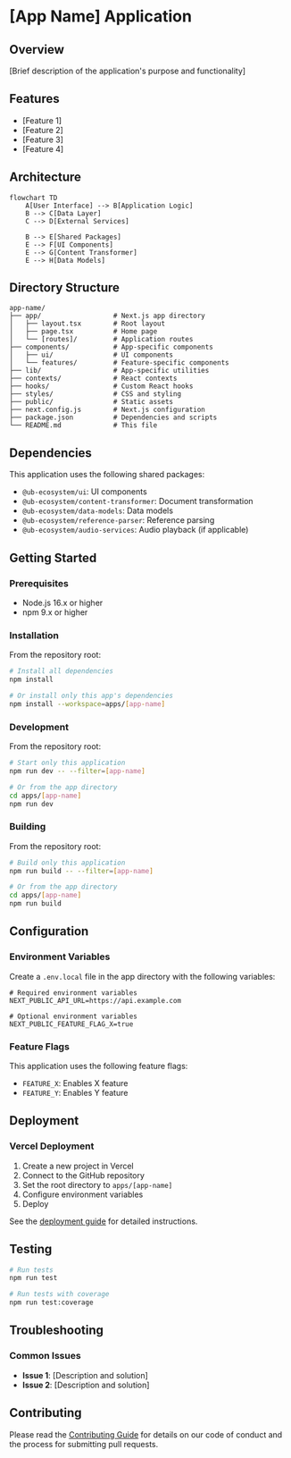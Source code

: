 # [App Name] Application

## Overview

[Brief description of the application's purpose and functionality]

## Features

- [Feature 1]
- [Feature 2]
- [Feature 3]
- [Feature 4]

## Architecture

```mermaid
flowchart TD
    A[User Interface] --> B[Application Logic]
    B --> C[Data Layer]
    C --> D[External Services]

    B --> E[Shared Packages]
    E --> F[UI Components]
    E --> G[Content Transformer]
    E --> H[Data Models]
```

## Directory Structure

```
app-name/
├── app/                  # Next.js app directory
│   ├── layout.tsx        # Root layout
│   ├── page.tsx          # Home page
│   └── [routes]/         # Application routes
├── components/           # App-specific components
│   ├── ui/               # UI components
│   └── features/         # Feature-specific components
├── lib/                  # App-specific utilities
├── contexts/             # React contexts
├── hooks/                # Custom React hooks
├── styles/               # CSS and styling
├── public/               # Static assets
├── next.config.js        # Next.js configuration
├── package.json          # Dependencies and scripts
└── README.md             # This file
```

## Dependencies

This application uses the following shared packages:

- `@ub-ecosystem/ui`: UI components
- `@ub-ecosystem/content-transformer`: Document transformation
- `@ub-ecosystem/data-models`: Data models
- `@ub-ecosystem/reference-parser`: Reference parsing
- `@ub-ecosystem/audio-services`: Audio playback (if applicable)

## Getting Started

### Prerequisites

- Node.js 16.x or higher
- npm 9.x or higher

### Installation

From the repository root:

```bash
# Install all dependencies
npm install

# Or install only this app's dependencies
npm install --workspace=apps/[app-name]
```

### Development

From the repository root:

```bash
# Start only this application
npm run dev -- --filter=[app-name]

# Or from the app directory
cd apps/[app-name]
npm run dev
```

### Building

From the repository root:

```bash
# Build only this application
npm run build -- --filter=[app-name]

# Or from the app directory
cd apps/[app-name]
npm run build
```

## Configuration

### Environment Variables

Create a `.env.local` file in the app directory with the following variables:

```
# Required environment variables
NEXT_PUBLIC_API_URL=https://api.example.com

# Optional environment variables
NEXT_PUBLIC_FEATURE_FLAG_X=true
```

### Feature Flags

This application uses the following feature flags:

- `FEATURE_X`: Enables X feature
- `FEATURE_Y`: Enables Y feature

## Deployment

### Vercel Deployment

1. Create a new project in Vercel
2. Connect to the GitHub repository
3. Set the root directory to `apps/[app-name]`
4. Configure environment variables
5. Deploy

See the [deployment guide](../../docs/deployment/vercel-deployment.md) for detailed instructions.

## Testing

```bash
# Run tests
npm run test

# Run tests with coverage
npm run test:coverage
```

## Troubleshooting

### Common Issues

- **Issue 1**: [Description and solution]
- **Issue 2**: [Description and solution]

## Contributing

Please read the [Contributing Guide](../../CONTRIBUTING.md) for details on our code of conduct and the process for submitting pull requests.
